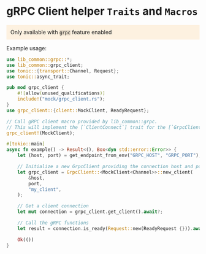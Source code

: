 # gRPC Client helper `Traits` and `Macros`

<p style="background:rgba(255,181,77,0.16);padding:0.75em;">
Only available with <code style="background:rgba(41,24,0,0.1);">grpc</code> feature enabled
</p>

Example usage:
```rust
use lib_common::grpc::*;
use lib_common::grpc_client;
use tonic::{transport::Channel, Request};
use tonic::async_trait;

pub mod grpc_client {
    #![allow(unused_qualifications)]
    include!("mock/grpc_client.rs");
}
use grpc_client::{client::MockClient, ReadyRequest};

// Call gRPC client macro provided by lib_common::grpc.
// This will implement the [`ClientConnect`] trait for the [`GrpcClient<MockClient<Channel>>`] object.
grpc_client!(MockClient);

#[tokio::main]
async fn example() -> Result<(), Box<dyn std::error::Error>> {
    let (host, port) = get_endpoint_from_env("GRPC_HOST", "GRPC_PORT");

    // Initialize a new GrpcClient providing the connection host and port and a name to identify the client
    let grpc_client = GrpcClient::<MockClient<Channel>>::new_client(
        &host,
        port,
        "my_client",
    );

    // Get a client connection
    let mut connection = grpc_client.get_client().await?;

    // Call the gRPC functions
    let result = connection.is_ready(Request::new(ReadyRequest {})).await?;

    Ok(())
}
```
